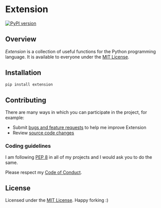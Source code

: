 # Extension

[![PyPI version](https://badge.fury.io/py/extension.svg)](https://badge.fury.io/py/extension)

## Overview

*Extension* is a collection of useful functions for the Python programming language. 
It is available to everyone under the [MIT License](https://github.com/yannickkirschen/extension/blob/master/LICENSE).

## Installation

```bash
pip install extension
```

## Contributing

There are many ways in which you can participate in the project, for example:

* Submit [bugs and feature requests](https://github.com/yannickkirschen/extension/issues) to help me improve Extension
* Review [source code changes](https://github.com/yannickkirschen/extension/wiki/pulls)

### Coding guidelines

I am following [PEP 8](https://www.python.org/dev/peps/pep-0008/) in all of my projects and I would ask you to do the same.

Please respect my [Code of Conduct](https://github.com/yannickkirschen/extension/blob/master/CODE_OF_CONDUCT.md).

## License

Licensed under the [MIT License](https://github.com/yannickkirschen/extension/blob/master/LICENSE).
Happy forking :)
